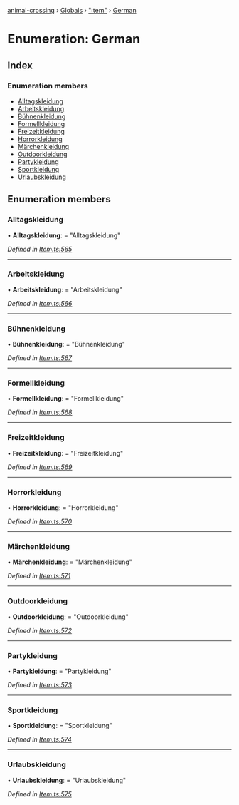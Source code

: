 [animal-crossing](../README.md) › [Globals](../globals.md) › ["Item"](../modules/_item_.md) › [German](_item_.german.md)

# Enumeration: German

## Index

### Enumeration members

* [Alltagskleidung](_item_.german.md#alltagskleidung)
* [Arbeitskleidung](_item_.german.md#arbeitskleidung)
* [Bühnenkleidung](_item_.german.md#bühnenkleidung)
* [Formellkleidung](_item_.german.md#formellkleidung)
* [Freizeitkleidung](_item_.german.md#freizeitkleidung)
* [Horrorkleidung](_item_.german.md#horrorkleidung)
* [Märchenkleidung](_item_.german.md#märchenkleidung)
* [Outdoorkleidung](_item_.german.md#outdoorkleidung)
* [Partykleidung](_item_.german.md#partykleidung)
* [Sportkleidung](_item_.german.md#sportkleidung)
* [Urlaubskleidung](_item_.german.md#urlaubskleidung)

## Enumeration members

###  Alltagskleidung

• **Alltagskleidung**: = "Alltagskleidung"

*Defined in [Item.ts:565](https://github.com/Norviah/animal-crossing/blob/e2f78c4/module/types/Item.ts#L565)*

___

###  Arbeitskleidung

• **Arbeitskleidung**: = "Arbeitskleidung"

*Defined in [Item.ts:566](https://github.com/Norviah/animal-crossing/blob/e2f78c4/module/types/Item.ts#L566)*

___

###  Bühnenkleidung

• **Bühnenkleidung**: = "Bühnenkleidung"

*Defined in [Item.ts:567](https://github.com/Norviah/animal-crossing/blob/e2f78c4/module/types/Item.ts#L567)*

___

###  Formellkleidung

• **Formellkleidung**: = "Formellkleidung"

*Defined in [Item.ts:568](https://github.com/Norviah/animal-crossing/blob/e2f78c4/module/types/Item.ts#L568)*

___

###  Freizeitkleidung

• **Freizeitkleidung**: = "Freizeitkleidung"

*Defined in [Item.ts:569](https://github.com/Norviah/animal-crossing/blob/e2f78c4/module/types/Item.ts#L569)*

___

###  Horrorkleidung

• **Horrorkleidung**: = "Horrorkleidung"

*Defined in [Item.ts:570](https://github.com/Norviah/animal-crossing/blob/e2f78c4/module/types/Item.ts#L570)*

___

###  Märchenkleidung

• **Märchenkleidung**: = "Märchenkleidung"

*Defined in [Item.ts:571](https://github.com/Norviah/animal-crossing/blob/e2f78c4/module/types/Item.ts#L571)*

___

###  Outdoorkleidung

• **Outdoorkleidung**: = "Outdoorkleidung"

*Defined in [Item.ts:572](https://github.com/Norviah/animal-crossing/blob/e2f78c4/module/types/Item.ts#L572)*

___

###  Partykleidung

• **Partykleidung**: = "Partykleidung"

*Defined in [Item.ts:573](https://github.com/Norviah/animal-crossing/blob/e2f78c4/module/types/Item.ts#L573)*

___

###  Sportkleidung

• **Sportkleidung**: = "Sportkleidung"

*Defined in [Item.ts:574](https://github.com/Norviah/animal-crossing/blob/e2f78c4/module/types/Item.ts#L574)*

___

###  Urlaubskleidung

• **Urlaubskleidung**: = "Urlaubskleidung"

*Defined in [Item.ts:575](https://github.com/Norviah/animal-crossing/blob/e2f78c4/module/types/Item.ts#L575)*
